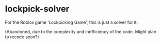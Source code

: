 # lockpick-solver
For the Roblox game 'Lockpicking Game', this is just a solver for it.

(Abandoned, due to the complexity and inefficiency of the code. Might plan to recode soon?)

